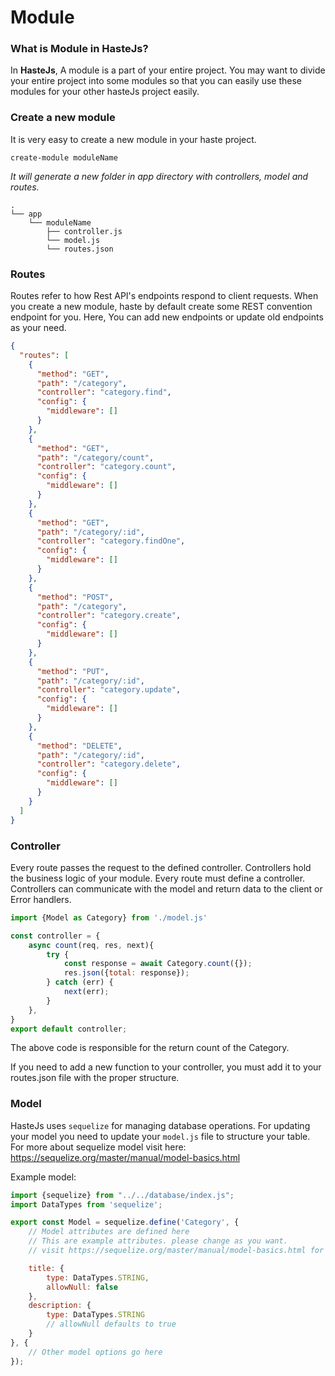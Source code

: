 # Module

### What is Module in HasteJs?
In **HasteJs**, A module is a part of your entire project. 
You may want to divide your entire project into some modules so that
you can easily use these modules for your other hasteJs project easily.


### Create a new module
It is very easy to create a new module in your haste project.

`create-module moduleName`

_It will generate a new folder in app directory with controllers,
model and routes._

```text
.
└── app
    └── moduleName
        ├── controller.js
        └── model.js
        └── routes.json
```
### Routes
Routes refer to how Rest API's endpoints respond to client requests.
When you create a new module, haste by default create some REST convention endpoint for you.
Here, You can add new endpoints or update old endpoints as your need.

```json
{
  "routes": [
    {
      "method": "GET",
      "path": "/category",
      "controller": "category.find",
      "config": {
        "middleware": []
      }
    },
    {
      "method": "GET",
      "path": "/category/count",
      "controller": "category.count",
      "config": {
        "middleware": []
      }
    },
    {
      "method": "GET",
      "path": "/category/:id",
      "controller": "category.findOne",
      "config": {
        "middleware": []
      }
    },
    {
      "method": "POST",
      "path": "/category",
      "controller": "category.create",
      "config": {
        "middleware": []
      }
    },
    {
      "method": "PUT",
      "path": "/category/:id",
      "controller": "category.update",
      "config": {
        "middleware": []
      }
    },
    {
      "method": "DELETE",
      "path": "/category/:id",
      "controller": "category.delete",
      "config": {
        "middleware": []
      }
    }
  ]
}
```
### Controller
Every route passes the request to the defined controller.
Controllers hold the business logic of your module.
Every route must define a controller. Controllers can communicate with the model and return data to the client or Error handlers.

```javascript
import {Model as Category} from './model.js'

const controller = {
    async count(req, res, next){
        try {
            const response = await Category.count({});
            res.json({total: response});
        } catch (err) {
            next(err);
        }
    },
}
export default controller;
```
The above code is responsible for the return count of the Category.

If you need to add a new function to your controller, you must add it to your routes.json file with the proper structure.

### Model
HasteJs uses `sequelize` for managing database operations. For
updating your model you need to update your `model.js` file to structure your table.
For more about sequelize model visit here: https://sequelize.org/master/manual/model-basics.html

Example model: 
```javascript
import {sequelize} from "../../database/index.js";
import DataTypes from 'sequelize';

export const Model = sequelize.define('Category', {
    // Model attributes are defined here
    // This are example attributes. please change as you want.
    // visit https://sequelize.org/master/manual/model-basics.html for details.

    title: {
        type: DataTypes.STRING,
        allowNull: false
    },
    description: {
        type: DataTypes.STRING
        // allowNull defaults to true
    }
}, {
    // Other model options go here
});
```


